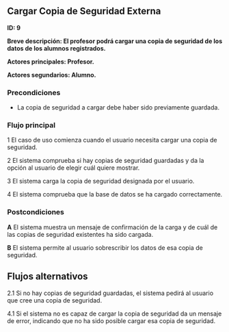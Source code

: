 ## Cargar Copia de Seguridad Externa

**ID: 9**

**Breve descripción: El profesor podrá cargar una copia de seguridad de los datos de los alumnos registrados.**

**Actores principales: Profesor.**

**Actores segundarios: Alumno.**

### Precondiciones

* La copia de seguridad a cargar debe haber sido previamente guardada.

### Flujo principal

1 El caso de uso comienza cuando el usuario necesita cargar una copia de seguridad.

2 El sistema comprueba si hay copias de seguridad guardadas y da la opción al usuario de elegir cuál quiere mostrar.

3 El sistema carga la copia de seguridad designada por el usuario.

4 El sistema comprueba que la base de datos se ha cargado correctamente.

### Postcondiciones

**A** El sistema muestra un mensaje de confirmación de la carga y de cuál de las copias de seguridad existentes ha sido cargada.

**B** El sistema permite al usuario sobrescribir los datos de esa copia de seguridad.

## Flujos alternativos

2.1 Si no hay copias de seguridad guardadas, el sistema pedirá al usuario que cree una copia de seguridad.

4.1 Si el sistema no es capaz de cargar la copia de seguridad da un mensaje de error, indicando que no ha sido posible cargar esa copia de seguridad.
